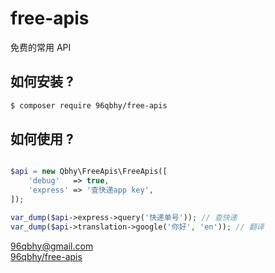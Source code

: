 # free-apis
免费的常用 API 

## 如何安装 ?
```bash
$ composer require 96qbhy/free-apis
```

## 如何使用 ?
```php

$api = new Qbhy\FreeApis\FreeApis([
    'debug'   => true,
    'express' => '查快递app key',
]);

var_dump($api->express->query('快递单号')); // 查快递
var_dump($api->translation->google('你好', 'en')); // 翻译
```

96qbhy@gmail.com  
[96qbhy/free-apis](https://github.com/qbhy/free-apis)